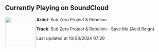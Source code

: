 ## Currently Playing on SoundCloud

[<img align="left" width="100" src="https://i1.sndcdn.com/artworks-zElUpM6HTfqNuG4T-Qd0m1Q-t500x500.jpg">](https://soundcloud.com/dirtyworkzofficial/sub-zero-project-rebelion-save-me-acid-reign)

**Artist**: Sub Zero Project & Rebelion 

**Track**: Sub Zero Project & Rebelion - Save Me (Acid Reign)

Last updated at 10/03/2024 07:20
